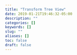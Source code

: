 ```yaml
---
title: "Transform Tree View"
date: 2019-01-21T19:46:32-05:00
description: ""
categories: []
keywords: []
slug: ""
aliases: []
toc: false
draft: false
---
```

